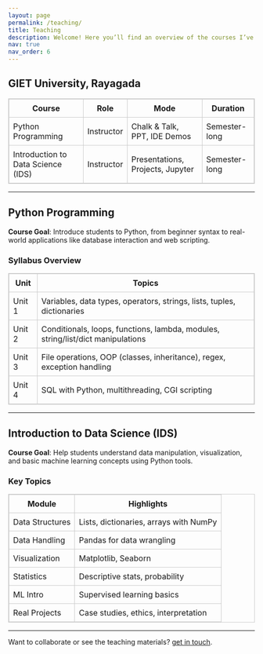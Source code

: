 ```yaml
---
layout: page
permalink: /teaching/
title: Teaching
description: Welcome! Here you’ll find an overview of the courses I’ve taught — combining programming fundamentals and applied data science. I aim to make learning engaging, practical, and aligned with real-world challenges.
nav: true
nav_order: 6
---
```


## GIET University, Rayagada

<table style="width: 100%; border: 1px solid #ccc; border-collapse: collapse;">
  <thead>
    <tr>
      <th style="border: 1px solid #ccc; padding: 8px;">Course</th>
      <th style="border: 1px solid #ccc; padding: 8px;">Role</th>
      <th style="border: 1px solid #ccc; padding: 8px;">Mode</th>
      <th style="border: 1px solid #ccc; padding: 8px;">Duration</th>
    </tr>
  </thead>
  <tbody>
    <tr>
      <td style="border: 1px solid #ccc; padding: 8px;">Python Programming</td>
      <td style="border: 1px solid #ccc; padding: 8px;">Instructor</td>
      <td style="border: 1px solid #ccc; padding: 8px;">Chalk & Talk, PPT, IDE Demos</td>
      <td style="border: 1px solid #ccc; padding: 8px;">Semester-long</td>
    </tr>
    <tr>
      <td style="border: 1px solid #ccc; padding: 8px;">Introduction to Data Science (IDS)</td>
      <td style="border: 1px solid #ccc; padding: 8px;">Instructor</td>
      <td style="border: 1px solid #ccc; padding: 8px;">Presentations, Projects, Jupyter</td>
      <td style="border: 1px solid #ccc; padding: 8px;">Semester-long</td>
    </tr>
  </tbody>
</table>

---

## Python Programming

**Course Goal**: Introduce students to Python, from beginner syntax to real-world applications like database interaction and web scripting.

### Syllabus Overview

<table style="width: 100%; border: 1px solid #ccc; border-collapse: collapse;">
  <thead>
    <tr>
      <th style="border: 1px solid #ccc; padding: 8px;">Unit</th>
      <th style="border: 1px solid #ccc; padding: 8px;">Topics</th>
    </tr>
  </thead>
  <tbody>
    <tr>
      <td style="border: 1px solid #ccc; padding: 8px;">Unit 1</td>
      <td style="border: 1px solid #ccc; padding: 8px;">Variables, data types, operators, strings, lists, tuples, dictionaries</td>
    </tr>
    <tr>
      <td style="border: 1px solid #ccc; padding: 8px;">Unit 2</td>
      <td style="border: 1px solid #ccc; padding: 8px;">Conditionals, loops, functions, lambda, modules, string/list/dict manipulations</td>
    </tr>
    <tr>
      <td style="border: 1px solid #ccc; padding: 8px;">Unit 3</td>
      <td style="border: 1px solid #ccc; padding: 8px;">File operations, OOP (classes, inheritance), regex, exception handling</td>
    </tr>
    <tr>
      <td style="border: 1px solid #ccc; padding: 8px;">Unit 4</td>
      <td style="border: 1px solid #ccc; padding: 8px;">SQL with Python, multithreading, CGI scripting</td>
    </tr>
  </tbody>
</table>

---

## Introduction to Data Science (IDS)

**Course Goal**: Help students understand data manipulation, visualization, and basic machine learning concepts using Python tools.

### Key Topics

<table style="width: 100%; border: 1px solid #ccc; border-collapse: collapse;">
  <thead>
    <tr>
      <th style="border: 1px solid #ccc; padding: 8px;">Module</th>
      <th style="border: 1px solid #ccc; padding: 8px;">Highlights</th>
    </tr>
  </thead>
  <tbody>
    <tr>
      <td style="border: 1px solid #ccc; padding: 8px;">Data Structures</td>
      <td style="border: 1px solid #ccc; padding: 8px;">Lists, dictionaries, arrays with NumPy</td>
    </tr>
    <tr>
      <td style="border: 1px solid #ccc; padding: 8px;">Data Handling</td>
      <td style="border: 1px solid #ccc; padding: 8px;">Pandas for data wrangling</td>
    </tr>
    <tr>
      <td style="border: 1px solid #ccc; padding: 8px;">Visualization</td>
      <td style="border: 1px solid #ccc; padding: 8px;">Matplotlib, Seaborn</td>
    </tr>
    <tr>
      <td style="border: 1px solid #ccc; padding: 8px;">Statistics</td>
      <td style="border: 1px solid #ccc; padding: 8px;">Descriptive stats, probability</td>
    </tr>
    <tr>
      <td style="border: 1px solid #ccc; padding: 8px;">ML Intro</td>
      <td style="border: 1px solid #ccc; padding: 8px;">Supervised learning basics</td>
    </tr>
    <tr>
      <td style="border: 1px solid #ccc; padding: 8px;">Real Projects</td>
      <td style="border: 1px solid #ccc; padding: 8px;">Case studies, ethics, interpretation</td>
    </tr>
  </tbody>
</table>

---

Want to collaborate or see the teaching materials? [get in touch](/).
